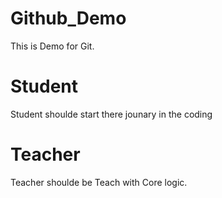 # Github_Demo
This is Demo for Git.

# Student
Student shoulde start there jounary in the coding

# Teacher
Teacher shoulde be Teach with Core logic.